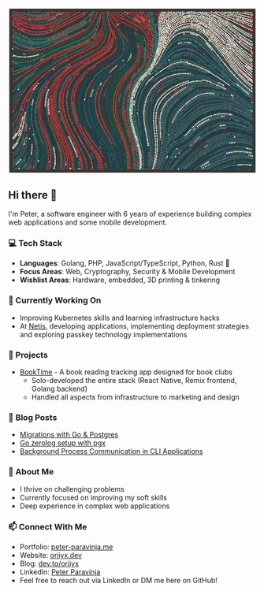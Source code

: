 <p align="center">
  <img width="500" src="/art/tyler_hobbs.png" alt='An image taken from Tyler Hobbs blog post "Reflections on Five Years of Making Art Through Programming"' />
</p>

## Hi there 👋

I'm Peter, a software engineer with 6 years of experience building complex web applications and some mobile development.

### 💻 Tech Stack

- **Languages**: Golang, PHP, JavaScript/TypeScript, Python, Rust 🦀
- **Focus Areas**: Web, Cryptography, Security & Mobile Development
- **Wishlist Areas**: Hardware, embedded, 3D printing & tinkering

### 🔭 Currently Working On

- Improving Kubernetes skills and learning infrastructure hacks
- At [Netis](https://netis.si), developing applications, implementing deployment strategies and exploring passkey technology
  implementations

### 🚀 Projects

- [BookTime](https://booktime.co) - A book reading tracking app designed for book clubs
    - Solo-developed the entire stack (React Native, Remix frontend, Golang backend)
    - Handled all aspects from infrastructure to marketing and design

### 📝 Blog Posts

<!-- DEV-POST-LIST:START -->
- [Migrations with Go &amp; Postgres](https://dev.to/oriiyx/migrations-with-go-postgres-54m9)
- [Go zerolog setup with pgx](https://dev.to/oriiyx/go-zerolog-setup-with-pgx-1p)
- [Background Process Communication in CLI Applications](https://dev.to/oriiyx/background-process-communication-in-cli-applications-3gol)
<!-- DEV-POST-LIST:END -->

### 💪 About Me

- I thrive on challenging problems
- Currently focused on improving my soft skills
- Deep experience in complex web applications

### 📫 Connect With Me

- Portfolio: [peter-paravinja.me](https://peter-paravinja.me/)
- Website: [oriiyx.dev](https://oriiyx.dev/)
- Blog: [dev.to/oriiyx](https://dev.to/oriiyx)
- LinkedIn: [Peter Paravinja](https://www.linkedin.com/in/peter-paravinja/)
- Feel free to reach out via LinkedIn or DM me here on GitHub!